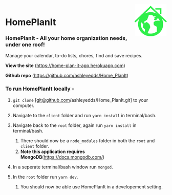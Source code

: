 <img src="/client/src/components/Nav/logo.png" alt="HomePlanIt Logo" align="right" height="100">

# HomePlanIt

### HomePlanIt - All your home organization needs, under one roof!

Manage your calendar, to-do lists, chores, find and save recipes.

**View the site** (https://home-plan-it-app.herokuapp.com)

**Github repo** (https://github.com/ashleyedds/Home_PlanIt)


### To run HomePlanIt locally -

1. `git clone` [git@github.com/ashleyedds/Home_PlanIt.git] to your computer.

1. Navigate to the `client` folder and run `yarn install` in terminal/bash.

1. Navigate back to the `root` folder, again run `yarn install` in terminal/bash.

    1. There should now be a `node_modules` folder in both the `root` and `client` folder. 
    1. **Note this application requires MongoDB**(https://docs.mongodb.com/) 

1. In a seperate terminal/bash window run `mongod`.

1. In the `root` folder run `yarn dev`.

    1. You should now be able use HomePlanIt in a developement setting.
